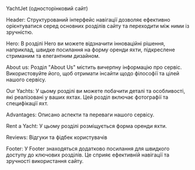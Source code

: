 YachtJet (односторінковий сайт)

Header: Структурований інтерфейс навігації дозволяє ефективно орієнтуватися
серед основних розділів сайту та переходити між ними із зручністю.

Hero: В розділі Hero ви можете відзначити інноваційні рішення, наприклад, швидке
посилання на форму оренди яхти, підкреслене стриманим та елегантним дизайном.

About us: Розділ "About Us" містить вичерпну інформацію про сервіс.
Використовуйте його, щоб отримати інсайти щодо філософії та цілей нашого
сервісу.

Our Yachts: У цьому розділі ви можете побачити деталі та особливості, які
реалізовані у ваших яхтах. Цей розділ включає фотографії та специфікації яхт.

Advantages: Описано аспекти та переваги нашого сервісу.

Rent a Yacht: У цьому розділі розміщується форма оренди яхти.

Reviews: Відгуки та фідбек користувачів

Footer: У Footer знаходяться додатково посилання для швидкого доступу до
ключових розділів. Це сприяє ефективній навігації та зручності використання
сайту.
